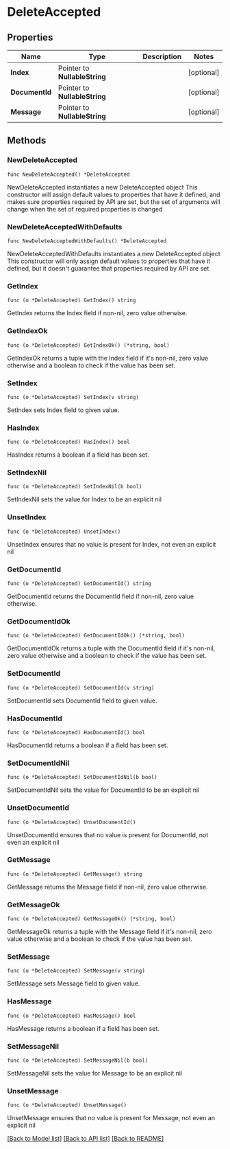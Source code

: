 # DeleteAccepted

## Properties

Name | Type | Description | Notes
------------ | ------------- | ------------- | -------------
**Index** | Pointer to **NullableString** |  | [optional] 
**DocumentId** | Pointer to **NullableString** |  | [optional] 
**Message** | Pointer to **NullableString** |  | [optional] 

## Methods

### NewDeleteAccepted

`func NewDeleteAccepted() *DeleteAccepted`

NewDeleteAccepted instantiates a new DeleteAccepted object
This constructor will assign default values to properties that have it defined,
and makes sure properties required by API are set, but the set of arguments
will change when the set of required properties is changed

### NewDeleteAcceptedWithDefaults

`func NewDeleteAcceptedWithDefaults() *DeleteAccepted`

NewDeleteAcceptedWithDefaults instantiates a new DeleteAccepted object
This constructor will only assign default values to properties that have it defined,
but it doesn't guarantee that properties required by API are set

### GetIndex

`func (o *DeleteAccepted) GetIndex() string`

GetIndex returns the Index field if non-nil, zero value otherwise.

### GetIndexOk

`func (o *DeleteAccepted) GetIndexOk() (*string, bool)`

GetIndexOk returns a tuple with the Index field if it's non-nil, zero value otherwise
and a boolean to check if the value has been set.

### SetIndex

`func (o *DeleteAccepted) SetIndex(v string)`

SetIndex sets Index field to given value.

### HasIndex

`func (o *DeleteAccepted) HasIndex() bool`

HasIndex returns a boolean if a field has been set.

### SetIndexNil

`func (o *DeleteAccepted) SetIndexNil(b bool)`

 SetIndexNil sets the value for Index to be an explicit nil

### UnsetIndex
`func (o *DeleteAccepted) UnsetIndex()`

UnsetIndex ensures that no value is present for Index, not even an explicit nil
### GetDocumentId

`func (o *DeleteAccepted) GetDocumentId() string`

GetDocumentId returns the DocumentId field if non-nil, zero value otherwise.

### GetDocumentIdOk

`func (o *DeleteAccepted) GetDocumentIdOk() (*string, bool)`

GetDocumentIdOk returns a tuple with the DocumentId field if it's non-nil, zero value otherwise
and a boolean to check if the value has been set.

### SetDocumentId

`func (o *DeleteAccepted) SetDocumentId(v string)`

SetDocumentId sets DocumentId field to given value.

### HasDocumentId

`func (o *DeleteAccepted) HasDocumentId() bool`

HasDocumentId returns a boolean if a field has been set.

### SetDocumentIdNil

`func (o *DeleteAccepted) SetDocumentIdNil(b bool)`

 SetDocumentIdNil sets the value for DocumentId to be an explicit nil

### UnsetDocumentId
`func (o *DeleteAccepted) UnsetDocumentId()`

UnsetDocumentId ensures that no value is present for DocumentId, not even an explicit nil
### GetMessage

`func (o *DeleteAccepted) GetMessage() string`

GetMessage returns the Message field if non-nil, zero value otherwise.

### GetMessageOk

`func (o *DeleteAccepted) GetMessageOk() (*string, bool)`

GetMessageOk returns a tuple with the Message field if it's non-nil, zero value otherwise
and a boolean to check if the value has been set.

### SetMessage

`func (o *DeleteAccepted) SetMessage(v string)`

SetMessage sets Message field to given value.

### HasMessage

`func (o *DeleteAccepted) HasMessage() bool`

HasMessage returns a boolean if a field has been set.

### SetMessageNil

`func (o *DeleteAccepted) SetMessageNil(b bool)`

 SetMessageNil sets the value for Message to be an explicit nil

### UnsetMessage
`func (o *DeleteAccepted) UnsetMessage()`

UnsetMessage ensures that no value is present for Message, not even an explicit nil

[[Back to Model list]](../README.md#documentation-for-models) [[Back to API list]](../README.md#documentation-for-api-endpoints) [[Back to README]](../README.md)


